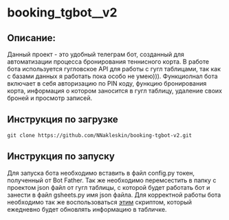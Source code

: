 # booking_tgbot__v2
## Описание:
Данный проект - это удобный телеграм бот, созданный для автоматизации процесса бронирования теннисного корта. В работе бота используется гугловское API для работы с гугл таблицами, так как с базами данных я работать пока особо не умею))). Функциолнал бота включает в себя авторизацию по PIN коду, функцию бронирования корта, информация о котором заносится в гугл таблицу, удаление своих броней и просмотр записей.

## Инструкция по загрузке
    git clone https://github.com/NNakleskin/booking-tgbot-v2.git

## Инструкция по запуску
Для запуска бота необходимо вставить в файл config.py токен, полученный от Bot Father. Так же необходимо перемсестить в папку с проектом json файл от гугл таблицы, с которой будет работать бот и занести в файл gsheets.py имя json файла. Для корректной работы бота необходимо так же воспользоваться <a href =https://github.com/NNakleskin/gsheets-update-worker.git >этим</a> скриптом, который ежедневно будет обновлять информацию в табличке.
